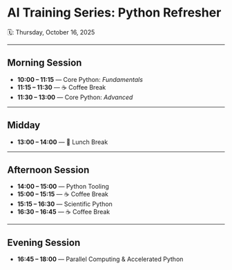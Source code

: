 # AI Training Series: Python Refresher
🗓️: Thursday, October 16, 2025

---

## Morning Session
- **10:00 – 11:15** — Core Python: *Fundamentals*
- **11:15 – 11:30** — ☕ Coffee Break
- **11:30 – 13:00** — Core Python: *Advanced*

---

## Midday
- **13:00 – 14:00** — 🍴 Lunch Break

---

## Afternoon Session
- **14:00 – 15:00** — Python Tooling
- **15:00 – 15:15** — ☕ Coffee Break
- **15:15 – 16:30** — Scientific Python
- **16:30 – 16:45** — ☕ Coffee Break

---

## Evening Session
- **16:45 – 18:00** — Parallel Computing & Accelerated Python 
